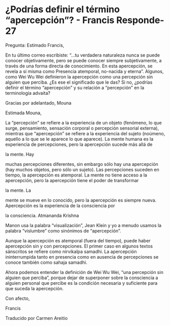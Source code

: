 # ¿Podrías definir el término “apercepción”? - Francis Responde- 27

Pregunta: Estimado Francis, 

En tu último correo escribiste: “…tu verdadera naturaleza nunca se puede conocer objetivamente, pero se puede conocer siempre subjetivamente, a través de una forma directa de conocimiento. En esta apercepción, se revela a sí misma como Presencia atemporal, no-nacida y eterna”. Algunos, como Wei Wu Wei definieron la apercepción como una percepción sin alguien que perciba. ¿Es ese el significado que le das? Si no, ¿podrías definir el término “apercepción” y su relación a “percepción” en la terminología advaita? 

Gracias por adelantado, Mouna

Estimada Mouna,

La “percepción” se refiere a la experiencia de un objeto (fenómeno, lo que surge, pensamiento, sensación corporal o percepción sensorial externa), mientras que “apercepción” se refiere a la experiencia del sujeto (noúmeno, aquello a lo que se le aparece lo que aparece). La mente humana es la experiencia de percepciones, pero la apercepción sucede más allá de 

la mente. Hay

 muchas percepciones diferentes, sin embargo sólo hay una apercepción (hay muchos objetos, pero sólo un sujeto). Las percepciones suceden en tiempo, la apercepción es atemporal. La mente no tiene acceso a la apercepción, pero la apercepción tiene el poder de transformar 

la mente. La

 mente se mueve en lo conocido, pero la apercepción es siempre nueva. Apercepción es la experiencia de la consciencia por 

la consciencia. Atmananda Krishna

 Manon usa la palabra “visualización”, Jean Klein y yo a menudo usamos la palabra “vislumbre” como sinónimos de “apercepción”.

Aunque la apercepción es atemporal (fuera del tiempo), puede haber apercepción sin y con percepciones. El primer caso en algunos textos sánscritos se refiere como nirvikalpa samadhi. La apercepción ininterrumpida tanto en presencia como en ausencia de percepciones se conoce también como sahaja samadhi.

Ahora podemos entender la definición de Wei Wu Wei, “una percepción sin alguien que perciba”, porque dejar de superponer sobre la consciencia a alguien personal que percibe es la condición necesaria y suficiente para que suceda la apercepción.

Con afecto,

Francis

Traducido por Carmen Areitio

